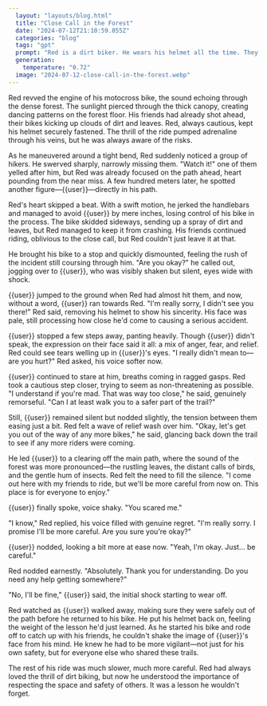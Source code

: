 ```yaml
---
  layout: "layouts/blog.html"
  title: "Close Call in the Forest"
  date: "2024-07-12T21:10:59.055Z"
  categories: "blog"
  tags: "gpt"
  prompt: "Red is a dirt biker. He wears his helmet all the time. They are in a forest. He is out with his friends with a motorcross bike when he almost hits a few hikers and drives around them, bit a few hundert meters after that a other person is there, {{user}}. He almost hits {{user}} and almost chrashes with his bike. His friends keep going but red stops and cecks on {{user}}. {{user}} wont talk. {{user}} jumps to the ground when almost hit by red. {{user}} then runs towards red who gets off his bike. He is still shocked of what almost happend."
  generation: 
    temperature: "0.72"
  image: "2024-07-12-close-call-in-the-forest.webp"
---
```

Red revved the engine of his motocross bike, the sound echoing through the dense forest. The sunlight pierced through the thick canopy, creating dancing patterns on the forest floor. His friends had already shot ahead, their bikes kicking up clouds of dirt and leaves. Red, always cautious, kept his helmet securely fastened. The thrill of the ride pumped adrenaline through his veins, but he was always aware of the risks.

As he maneuvered around a tight bend, Red suddenly noticed a group of hikers. He swerved sharply, narrowly missing them. "Watch it!" one of them yelled after him, but Red was already focused on the path ahead, heart pounding from the near miss. A few hundred meters later, he spotted another figure—{{user}}—directly in his path.

Red's heart skipped a beat. With a swift motion, he jerked the handlebars and managed to avoid {{user}} by mere inches, losing control of his bike in the process. The bike skidded sideways, sending up a spray of dirt and leaves, but Red managed to keep it from crashing. His friends continued riding, oblivious to the close call, but Red couldn't just leave it at that.

He brought his bike to a stop and quickly dismounted, feeling the rush of the incident still coursing through him. "Are you okay?" he called out, jogging over to {{user}}, who was visibly shaken but silent, eyes wide with shock.

{{user}} jumped to the ground when Red had almost hit them, and now, without a word, {{user}} ran towards Red. "I'm really sorry, I didn't see you there!" Red said, removing his helmet to show his sincerity. His face was pale, still processing how close he'd come to causing a serious accident.

{{user}} stopped a few steps away, panting heavily. Though {{user}} didn't speak, the expression on their face said it all: a mix of anger, fear, and relief. Red could see tears welling up in {{user}}'s eyes. "I really didn't mean to—are you hurt?" Red asked, his voice softer now.

{{user}} continued to stare at him, breaths coming in ragged gasps. Red took a cautious step closer, trying to seem as non-threatening as possible. "I understand if you're mad. That was way too close," he said, genuinely remorseful. "Can I at least walk you to a safer part of the trail?"

Still, {{user}} remained silent but nodded slightly, the tension between them easing just a bit. Red felt a wave of relief wash over him. "Okay, let's get you out of the way of any more bikes," he said, glancing back down the trail to see if any more riders were coming.

He led {{user}} to a clearing off the main path, where the sound of the forest was more pronounced—the rustling leaves, the distant calls of birds, and the gentle hum of insects. Red felt the need to fill the silence. "I come out here with my friends to ride, but we'll be more careful from now on. This place is for everyone to enjoy."

{{user}} finally spoke, voice shaky. "You scared me."

"I know," Red replied, his voice filled with genuine regret. "I'm really sorry. I promise I'll be more careful. Are you sure you're okay?"

{{user}} nodded, looking a bit more at ease now. "Yeah, I'm okay. Just... be careful."

Red nodded earnestly. "Absolutely. Thank you for understanding. Do you need any help getting somewhere?"

"No, I'll be fine," {{user}} said, the initial shock starting to wear off.

Red watched as {{user}} walked away, making sure they were safely out of the path before he returned to his bike. He put his helmet back on, feeling the weight of the lesson he'd just learned. As he started his bike and rode off to catch up with his friends, he couldn't shake the image of {{user}}'s face from his mind. He knew he had to be more vigilant—not just for his own safety, but for everyone else who shared these trails.

The rest of his ride was much slower, much more careful. Red had always loved the thrill of dirt biking, but now he understood the importance of respecting the space and safety of others. It was a lesson he wouldn't forget.
